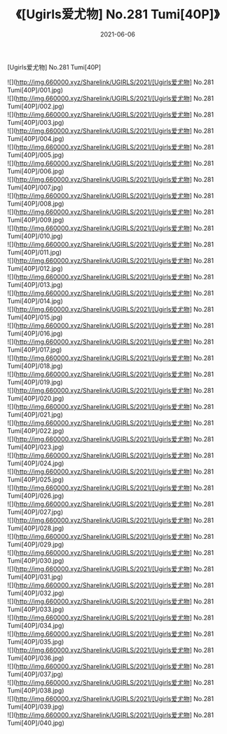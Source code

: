 ﻿---
layout: post
title:  《[Ugirls爱尤物] No.281 Tumi[40P]》
date:   2021-06-06
img: http://img.660000.xyz/Sharelink/UGIRLS/2021/[Ugirls爱尤物] No.281 Tumi[40P]/000.jpg
categories: [美女, 清纯, 唯美]
---

[Ugirls爱尤物] No.281 Tumi[40P]

  ![](http://img.660000.xyz/Sharelink/UGIRLS/2021/[Ugirls爱尤物] No.281 Tumi[40P]/001.jpg) <br> ![](http://img.660000.xyz/Sharelink/UGIRLS/2021/[Ugirls爱尤物] No.281 Tumi[40P]/002.jpg) <br> ![](http://img.660000.xyz/Sharelink/UGIRLS/2021/[Ugirls爱尤物] No.281 Tumi[40P]/003.jpg) <br> ![](http://img.660000.xyz/Sharelink/UGIRLS/2021/[Ugirls爱尤物] No.281 Tumi[40P]/004.jpg) <br> ![](http://img.660000.xyz/Sharelink/UGIRLS/2021/[Ugirls爱尤物] No.281 Tumi[40P]/005.jpg) <br> ![](http://img.660000.xyz/Sharelink/UGIRLS/2021/[Ugirls爱尤物] No.281 Tumi[40P]/006.jpg) <br> ![](http://img.660000.xyz/Sharelink/UGIRLS/2021/[Ugirls爱尤物] No.281 Tumi[40P]/007.jpg) <br> ![](http://img.660000.xyz/Sharelink/UGIRLS/2021/[Ugirls爱尤物] No.281 Tumi[40P]/008.jpg) <br> ![](http://img.660000.xyz/Sharelink/UGIRLS/2021/[Ugirls爱尤物] No.281 Tumi[40P]/009.jpg) <br> ![](http://img.660000.xyz/Sharelink/UGIRLS/2021/[Ugirls爱尤物] No.281 Tumi[40P]/010.jpg) <br> ![](http://img.660000.xyz/Sharelink/UGIRLS/2021/[Ugirls爱尤物] No.281 Tumi[40P]/011.jpg) <br> ![](http://img.660000.xyz/Sharelink/UGIRLS/2021/[Ugirls爱尤物] No.281 Tumi[40P]/012.jpg) <br> ![](http://img.660000.xyz/Sharelink/UGIRLS/2021/[Ugirls爱尤物] No.281 Tumi[40P]/013.jpg) <br> ![](http://img.660000.xyz/Sharelink/UGIRLS/2021/[Ugirls爱尤物] No.281 Tumi[40P]/014.jpg) <br> ![](http://img.660000.xyz/Sharelink/UGIRLS/2021/[Ugirls爱尤物] No.281 Tumi[40P]/015.jpg) <br> ![](http://img.660000.xyz/Sharelink/UGIRLS/2021/[Ugirls爱尤物] No.281 Tumi[40P]/016.jpg) <br> ![](http://img.660000.xyz/Sharelink/UGIRLS/2021/[Ugirls爱尤物] No.281 Tumi[40P]/017.jpg) <br> ![](http://img.660000.xyz/Sharelink/UGIRLS/2021/[Ugirls爱尤物] No.281 Tumi[40P]/018.jpg) <br> ![](http://img.660000.xyz/Sharelink/UGIRLS/2021/[Ugirls爱尤物] No.281 Tumi[40P]/019.jpg) <br> ![](http://img.660000.xyz/Sharelink/UGIRLS/2021/[Ugirls爱尤物] No.281 Tumi[40P]/020.jpg) <br> ![](http://img.660000.xyz/Sharelink/UGIRLS/2021/[Ugirls爱尤物] No.281 Tumi[40P]/021.jpg) <br> ![](http://img.660000.xyz/Sharelink/UGIRLS/2021/[Ugirls爱尤物] No.281 Tumi[40P]/022.jpg) <br> ![](http://img.660000.xyz/Sharelink/UGIRLS/2021/[Ugirls爱尤物] No.281 Tumi[40P]/023.jpg) <br> ![](http://img.660000.xyz/Sharelink/UGIRLS/2021/[Ugirls爱尤物] No.281 Tumi[40P]/024.jpg) <br> ![](http://img.660000.xyz/Sharelink/UGIRLS/2021/[Ugirls爱尤物] No.281 Tumi[40P]/025.jpg) <br> ![](http://img.660000.xyz/Sharelink/UGIRLS/2021/[Ugirls爱尤物] No.281 Tumi[40P]/026.jpg) <br> ![](http://img.660000.xyz/Sharelink/UGIRLS/2021/[Ugirls爱尤物] No.281 Tumi[40P]/027.jpg) <br> ![](http://img.660000.xyz/Sharelink/UGIRLS/2021/[Ugirls爱尤物] No.281 Tumi[40P]/028.jpg) <br> ![](http://img.660000.xyz/Sharelink/UGIRLS/2021/[Ugirls爱尤物] No.281 Tumi[40P]/029.jpg) <br> ![](http://img.660000.xyz/Sharelink/UGIRLS/2021/[Ugirls爱尤物] No.281 Tumi[40P]/030.jpg) <br> ![](http://img.660000.xyz/Sharelink/UGIRLS/2021/[Ugirls爱尤物] No.281 Tumi[40P]/031.jpg) <br> ![](http://img.660000.xyz/Sharelink/UGIRLS/2021/[Ugirls爱尤物] No.281 Tumi[40P]/032.jpg) <br> ![](http://img.660000.xyz/Sharelink/UGIRLS/2021/[Ugirls爱尤物] No.281 Tumi[40P]/033.jpg) <br> ![](http://img.660000.xyz/Sharelink/UGIRLS/2021/[Ugirls爱尤物] No.281 Tumi[40P]/034.jpg) <br> ![](http://img.660000.xyz/Sharelink/UGIRLS/2021/[Ugirls爱尤物] No.281 Tumi[40P]/035.jpg) <br> ![](http://img.660000.xyz/Sharelink/UGIRLS/2021/[Ugirls爱尤物] No.281 Tumi[40P]/036.jpg) <br> ![](http://img.660000.xyz/Sharelink/UGIRLS/2021/[Ugirls爱尤物] No.281 Tumi[40P]/037.jpg) <br> ![](http://img.660000.xyz/Sharelink/UGIRLS/2021/[Ugirls爱尤物] No.281 Tumi[40P]/038.jpg) <br> ![](http://img.660000.xyz/Sharelink/UGIRLS/2021/[Ugirls爱尤物] No.281 Tumi[40P]/039.jpg) <br> ![](http://img.660000.xyz/Sharelink/UGIRLS/2021/[Ugirls爱尤物] No.281 Tumi[40P]/040.jpg) <br>
